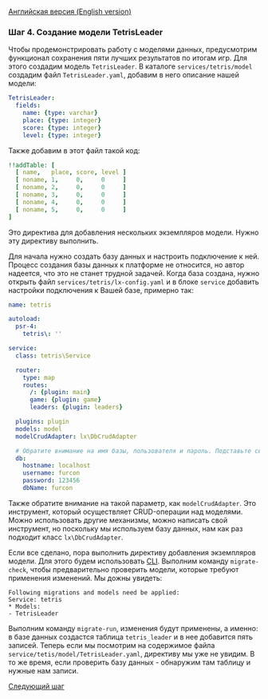 [Английская версия (English version)](https://github.com/epicoon/lx-doc-articles/blob/master/en/app-dev/expl1/4_model.md)

### Шаг 4. Создание модели TetrisLeader

Чтобы продемонстрировать работу с моделями данных, предусмотрим функционал сохранения пяти лучших результатов по итогам игр. Для этого создадим модель `TetrisLeader`. В каталоге `services/tetris/model` создадим файл `TetrisLeader.yaml`, добавим в него описание нашей модели:
```yaml
TetrisLeader:
  fields:
    name: {type: varchar}
    place: {type: integer}
    score: {type: integer}
    level: {type: integer}

```

Также добавим в этот файл такой код:
```yaml
!!addTable: [
  [ name,   place, score, level ]
  [ noname, 1,     0,     0     ]
  [ noname, 2,     0,     0     ]
  [ noname, 3,     0,     0     ]
  [ noname, 4,     0,     0     ]
  [ noname, 5,     0,     0     ]
]
```
Это директива для добавления нескольких экземпляров модели. Нужно эту директиву выполнить.

Для начала нужно создать базу данных и настроить подключение к ней. Процесс создания базы данных к платформе не относится, но автор надеется, что это не станет трудной задачей. Когда база создана, нужно открыть файл `services/tetris/lx-config.yaml` и в блоке `service` добавить настройки подключения к Вашей базе, примерно так:
```yaml
name: tetris

autoload:
  psr-4:
    tetris\: ''

service:
  class: tetris\Service

  router:
    type: map
    routes:
      /: {plugin: main}
      game: {plugin: game}
      leaders: {plugin: leaders}

  plugins: plugin
  models: model
  modelCrudAdapter: lx\DbCrudAdapter

  # Обратите внимание на имя базы, пользователя и пароль. Подставьте свои
  db:
    hostname: localhost
    username: furcon
    password: 123456
    dbName: furcon

```
Также обратите внимание на такой параметр, как `modelCrudAdapter`. Это инструмент, который осуществляет CRUD-операции над моделями. Можно использовать другие механизмы, можно написать свой инструмент, но поскольку мы используем базу данных, нам как раз подходит класс `lx\DbCrudAdapter`.

Если все сделано, пора выполнить директиву добавления экземпляров модели. Для этого будем использовать [CLI](https://github.com/epicoon/lx-core/README-ru.md#cli). Выполним команду `migrate-check`, чтобы предварительно проверить модели, которые требуют применения изменений. Мы дожны увидеть:
```
Following migrations and models need be applied:
Service: tetris
* Models:
- TetrisLeader
```
Выполним команду `migrate-run`, изменения будут применены, а именно: в базе данных создастся таблица `tetris_leader` и в нее добавится пять записей. Теперь если мы посмотрим на содержимое файла `service/tetis/model/TetrisLeader.yaml`, директиву мы уже не увидим. В то же время, если проверить базу данных - обнаружим там таблицу и нужные нам записи.

[Следующий шаг](https://github.com/epicoon/lx-doc-articles/blob/master/ru/app-dev/expl1/5_game_respondent.md)
